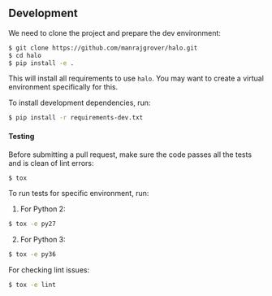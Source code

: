 ## Development

We need to clone the project and prepare the dev environment:

```bash
$ git clone https://github.com/manrajgrover/halo.git
$ cd halo
$ pip install -e .
```

This will install all requirements to use `halo`. You may want to create a virtual environment specifically for this.

To install development dependencies, run:

```bash
$ pip install -r requirements-dev.txt
```

#### Testing
Before submitting a pull request, make sure the code passes all the tests and is clean of lint errors:

```bash
$ tox
```

To run tests for specific environment, run:

1. For Python 2:

```bash
$ tox -e py27
```

2. For Python 3:

```bash
$ tox -e py36
```

For checking lint issues:

```bash
$ tox -e lint
```
